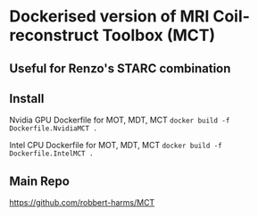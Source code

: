 # Dockerised version of MRI Coil-reconstruct Toolbox (MCT)

## Useful for Renzo's STARC combination

## Install
Nvidia GPU Dockerfile for MOT, MDT, MCT
`docker build -f Dockerfile.NvidiaMCT . `

Intel CPU Dockerfile for MOT, MDT, MCT
`docker build -f Dockerfile.IntelMCT . `

## Main Repo
https://github.com/robbert-harms/MCT
